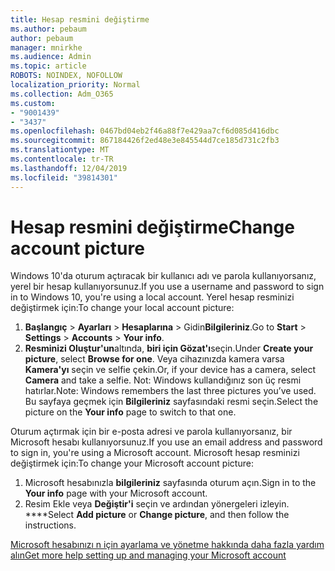 ```yaml
---
title: Hesap resmini değiştirme
ms.author: pebaum
author: pebaum
manager: mnirkhe
ms.audience: Admin
ms.topic: article
ROBOTS: NOINDEX, NOFOLLOW
localization_priority: Normal
ms.collection: Adm_O365
ms.custom:
- "9001439"
- "3437"
ms.openlocfilehash: 0467bd04eb2f46a88f7e429aa7cf6d085d416dbc
ms.sourcegitcommit: 867184426f2ed48e3e845544d7ce185d731c2fb3
ms.translationtype: MT
ms.contentlocale: tr-TR
ms.lasthandoff: 12/04/2019
ms.locfileid: "39814301"
---
```

# <a name="change-account-picture"></a><span data-ttu-id="fdc8a-102">Hesap resmini değiştirme</span><span class="sxs-lookup"><span data-stu-id="fdc8a-102">Change account picture</span></span>

<span data-ttu-id="fdc8a-103">Windows 10'da oturum açtıracak bir kullanıcı adı ve parola kullanıyorsanız, yerel bir hesap kullanıyorsunuz.</span><span class="sxs-lookup"><span data-stu-id="fdc8a-103">If you use a username and password to sign in to Windows 10, you're using a local account.</span></span> <span data-ttu-id="fdc8a-104">Yerel hesap resminizi değiştirmek için:</span><span class="sxs-lookup"><span data-stu-id="fdc8a-104">To change your local account picture:</span></span>

1. <span data-ttu-id="fdc8a-105">**Başlangıç** > **Ayarları** > **Hesaplarına** > Gidin**Bilgileriniz**.</span><span class="sxs-lookup"><span data-stu-id="fdc8a-105">Go to **Start** > **Settings** > **Accounts** > **Your info**.</span></span>
2. <span data-ttu-id="fdc8a-106">**Resminizi Oluştur'un**altında, **biri için Gözat'ı**seçin.</span><span class="sxs-lookup"><span data-stu-id="fdc8a-106">Under **Create your picture**, select **Browse for one**.</span></span> <span data-ttu-id="fdc8a-107">Veya cihazınızda kamera varsa **Kamera'yı** seçin ve selfie çekin.</span><span class="sxs-lookup"><span data-stu-id="fdc8a-107">Or, if your device has a camera, select **Camera** and take a selfie.</span></span> 
    <span data-ttu-id="fdc8a-108">Not: Windows kullandığınız son üç resmi hatırlar.</span><span class="sxs-lookup"><span data-stu-id="fdc8a-108">Note: Windows remembers the last three pictures you’ve used.</span></span> <span data-ttu-id="fdc8a-109">Bu sayfaya geçmek için **Bilgileriniz** sayfasındaki resmi seçin.</span><span class="sxs-lookup"><span data-stu-id="fdc8a-109">Select the picture on the **Your info** page to switch to that one.</span></span>

<span data-ttu-id="fdc8a-110">Oturum açtırmak için bir e-posta adresi ve parola kullanıyorsanız, bir Microsoft hesabı kullanıyorsunuz.</span><span class="sxs-lookup"><span data-stu-id="fdc8a-110">If you use an email address and password to sign in, you're using a Microsoft account.</span></span> <span data-ttu-id="fdc8a-111">Microsoft hesap resminizi değiştirmek için:</span><span class="sxs-lookup"><span data-stu-id="fdc8a-111">To change your Microsoft account picture:</span></span>

1. <span data-ttu-id="fdc8a-112">Microsoft hesabınızla **bilgileriniz** sayfasında oturum açın.</span><span class="sxs-lookup"><span data-stu-id="fdc8a-112">Sign in to the **Your info** page with your Microsoft account.</span></span>
2. <span data-ttu-id="fdc8a-113">Resim Ekle veya **Değiştir'i** seçin ve ardından yönergeleri izleyin. \*\*\*\*</span><span class="sxs-lookup"><span data-stu-id="fdc8a-113">Select **Add picture** or **Change picture**, and then follow the instructions.</span></span>

[<span data-ttu-id="fdc8a-114">Microsoft hesabınızı n için ayarlama ve yönetme hakkında daha fazla yardım alın</span><span class="sxs-lookup"><span data-stu-id="fdc8a-114">Get more help setting up and managing your Microsoft account</span></span>](https://support.microsoft.com/products/microsoft-account?category=manage-account)